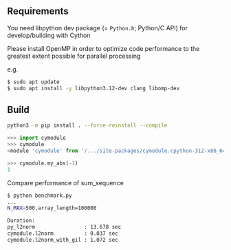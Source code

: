 ## Requirements

You need libpython dev package (= `Python.h`; Python/C API) for develop/building with Cython

Please install OpenMP in order to optimize code performance to the greatest extent possible for parallel processing

e.g.

```sh
$ sudo apt update
$ sudo apt install -y libpython3.12-dev clang libomp-dev
```

## Build

```sh
python3 -m pip install . --force-reinstall --compile
```

```python
>>> import cymodule
>>> cymodule
<module 'cymodule' from '/.../site-packages/cymodule.cpython-312-x86_64-linux-gnu.so'>

>>> cymodule.my_abs(-1)
1
```

Compare performance of sum_sequence

```sh
$ python benchmark.py
...
N_MAX=500,array_length=100000

Duration:
py_l2norm                : 13.678 sec
cymodule.l2norm          : 0.037 sec
cymodule.l2norm_with_gil : 1.072 sec
```
